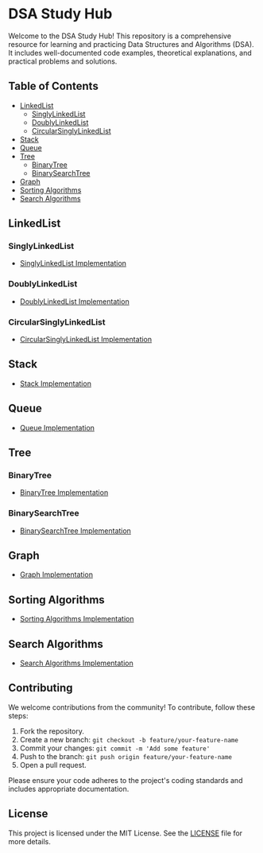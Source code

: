 # DSA Study Hub

Welcome to the DSA Study Hub! This repository is a comprehensive resource for learning and practicing Data Structures and Algorithms (DSA). It includes well-documented code examples, theoretical explanations, and practical problems and solutions.

## Table of Contents

- [LinkedList](#linkedlist)
  - [SinglyLinkedList](#singlylinkedlist)
  - [DoublyLinkedList](#doublylinkedlist)
  - [CircularSinglyLinkedList](#circularsinglylinkedlist)
- [Stack](#stack)
- [Queue](#queue)
- [Tree](#tree)
  - [BinaryTree](#binarytree)
  - [BinarySearchTree](#binarysearchtree)
- [Graph](#graph)
- [Sorting Algorithms](#sorting-algorithms)
- [Search Algorithms](#search-algorithms)

## LinkedList

### SinglyLinkedList
- [SinglyLinkedList Implementation](app/src/main/java/com/hprog99/dsa/linkedlist/SinglyLinkedList.java)

### DoublyLinkedList
- [DoublyLinkedList Implementation](app/src/main/java/com/hprog99/dsa/linkedlist/DoublyLinkedList.java)

### CircularSinglyLinkedList
- [CircularSinglyLinkedList Implementation](app/src/main/java/com/hprog99/dsa/linkedlist/CircularSinglyLinkedList.java)

## Stack
- [Stack Implementation](#)  <!-- Replace with actual link -->

## Queue
- [Queue Implementation](#)  <!-- Replace with actual link -->

## Tree

### BinaryTree
- [BinaryTree Implementation](#)  <!-- Replace with actual link -->

### BinarySearchTree
- [BinarySearchTree Implementation](#)  <!-- Replace with actual link -->

## Graph
- [Graph Implementation](#)  <!-- Replace with actual link -->

## Sorting Algorithms
- [Sorting Algorithms Implementation](#)  <!-- Replace with actual link -->

## Search Algorithms
- [Search Algorithms Implementation](#)  <!-- Replace with actual link -->

## Contributing

We welcome contributions from the community! To contribute, follow these steps:

1. Fork the repository.
2. Create a new branch: `git checkout -b feature/your-feature-name`
3. Commit your changes: `git commit -m 'Add some feature'`
4. Push to the branch: `git push origin feature/your-feature-name`
5. Open a pull request.

Please ensure your code adheres to the project's coding standards and includes appropriate documentation.

## License

This project is licensed under the MIT License. See the [LICENSE](LICENSE) file for more details.
